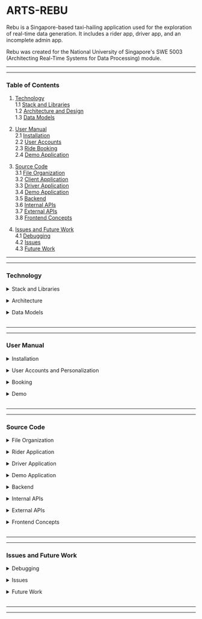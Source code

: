 <!-- Template: https://github.com/mvllow/next-pwa-template -->
<!-- Backend: https://www.youtube.com/watch?v=5PdEmeopJVQ -->

# ARTS-REBU

Rebu is a Singapore-based taxi-hailing application used for the exploration of real-time data generation. It includes a rider app, driver app, and an incomplete admin app.

Rebu was created for the National University of Singapore's SWE 5003 (Architecting Real-Time Systems for Data Processing) module.

---

---

### Table of Contents

1. [Technology](#technology)
   <br />1.1 [Stack and Libraries](#stack)
   <br />1.2 [Architecture and Design](#architecture)
   <br />1.3 [Data Models](#datamodel)

2. [User Manual](#usermanual)
   <br />2.1 [Installation](#installation)
   <br />2.2 [User Accounts](#accounts)
   <br />2.3 [Ride Booking](#booking)
   <br />2.4 [Demo Application](#demomanual)

3. [Source Code](#sourcecode)
   <br />3.1 [File Organization](#fileorganization)
   <br />3.2 [Client Application](#client)
   <br />3.3 [Driver Application](#driver)
   <br />3.4 [Demo Application](#demo)
   <br />3.5 [Backend](#backend)
   <br />3.6 [Internal APIs](#internalapis)
   <br />3.7 [External APIs](#externalapis)
   <br />3.8 [Frontend Concepts](#frontendconcepts)

4. [Issues and Future Work](#issues)
   <br />4.1 [Debugging](#debugging)
   <br />4.2 [Issues](#issues)
   <br />4.3 [Future Work](#futurework)

---

---

### Technology

<a id="stack"></a>

<details>
  <summary>Stack and Libraries</summary>

<br />**Tech Stack and Tools**

> Frontend: **NextJS** (13.4.1) [May 2023] <br />
> Backend: **Spring Boot** (3.0.6) [April 2023] <br />
> Real-Time Data: **Kafka** (3.0.7) [May 2023] <br />
> Batch Data: **MongoDB** <br />

<br />**Frontend Libraries**

Abstraction was generally avoided unless it was necessary or greatly reduced the amount of boilerplate code (for the sake of maintainability). Library selection is based off reputability according to number of installations (refer to the NPM Trends website) and TypeScript support

> Form Validation: `@hookform/resolvers`, `react-hook-form` <br />
> PDF Reports: `@progress/kendo-react-pdf` <br />
> Maps: `@react-gogle-maps/api`, `@googlemaps/markerclusterer` <br />
> Styling: `tailwindcss` <br />
> State Management: `recoil` <br />
> API Routing: `axios` <br />
> Websockets: `sockjs-client`, `stompjs` <br />
> PWA: `next-pwa`

<br />**Backend Libraries**

> Websockets: `spring-boot-starter-websocket`, `sockjs-client`, `stomp-websocket` <br />
> Real-Time Data: `spring-kafka` <br />
> Data Modelling: `lombok` <br />
> JSON Parsing: `gson`

<br />**External APIs**

The Fleet Management System (FMS) simulates taxi location by pulling taxi availability from the Singapore Government's open data API. This API returns a list of all available public taxis in the country and updates every 30 seconds

> Maps: **Google Maps API** (v3) <br />
> Fleet Management: **Taxi Availability API** (data.gov.sg)

  <br />

</details>

<a id="architecture"></a>

<details>
  <summary>Architecture</summary>

The architecture is event-based where each frontend application communicates with the backend through endpoints. The backend relays stream data back to the frontend via web sockets

</details>

<a id="datamodel"></a>

<details>
  <summary>Data Models</summary>

There are 5 MongoDB tables and 4 stream data models:

**MongoDB Models** (Batch Data)

These can be found in the backend through their respective folders

```js
Booking
  bookingID: integer
  messageSubmitedTime: long (ms since epoch)
  messageReceivedTime: long (ms since epoch)
  customerID: integer
  customerName: string
  phoneNumber: integer
  pickUpLocation: Location
  pickUpTime: long (ms since epoch)
  dropLocation: Location
  taxiType: 'regular' | 'plus'
  fareType: 'metered' | 'fixed'
  fare: string
  eta: integer (seconds) (unused)
  status: 'requested' | 'dispatched' | 'cancelled' | 'completed'
  driverID: integer
  sno: integer
  distance: float (meters)
  paymentMethod: string (cash or card number)
  dropTime: long (ms since epoch)
```

```js
Customer
  customerID: integer
  customerName: string
  memberCategory: string (unused)
  age: integer
  gender: string
  amountSpent: double (unused)
  address: string
  city: string (unused)
  countryCode: string (unused)
  contactTitle: string
  phoneNumber: integer
  email: string
  password: string
  phoneCountryCode: integer
  home: Location
  work: Location
  savedLocations: Location[]
  paymentMethods: []
    cardHolder: string
    cardNumber: long
    expiryDate: integer
    cvv: integer
    defaultPaymentMethod: boolean
```

```js
Location (subclass for Customer and Booking)
placeID: string (cachable key from Google Maps API) (unused)
lat: float
lng: float
postcode: string
address: string
placeName: string
```

```js
Driver;
driverID: integer;
driverName: string;
phoneNumber: integer;
rating: double;
```

```js
Review
  reviewID: integer (ID)
  customerID: integer
  driverID: integer
  messageReceivedTime: long (ms since epoch)
  rating: integer (1 to 5)
  reviewBody: string
  areasOfImprovement:
    cleanliness: boolean
    politeness: boolean
    punctuality: boolean
    bookingProcess: boolean
    waitTime: boolean
```

```js
Taxi;
sno: integer(ID);
taxiNumber: string;
taxiType: "plus" | "regular";
tmdtid: string;
taxiFeature: taxiMakeModel: string;
taxiPassengerCapacity: integer;
taxiColor: string;
registeredDrivers: [](unused);
driverID: integer;
driverName: string;
driverPhone: integer;
```

<i>\*sno = serial number; tmdtid may be a better key for auto-incrementing</i>

**Kafka Models** (Stream Data)

These are defined in the Kafka folder under `Kafka/models/`

```js
BookingEvent;
customerID: integer;
customerName: string;
phoneNumber: string;
taxiType: string;
fareType: string;
fare: double;
distance: double;
paymentMethod: string;
eta: double;
pickUpLocation: Location;
dropLocation: Location;
```

```js
DispatchEvent;
customerID: integer;
customerName: string;
customerPhoneNumber: integer;
status: string;
tmdtid: integer;
taxiNumber: string;
taxiPassengerCapacity: integer;
taxiMakeModel: string;
taxiColor: string;
driverID: integer;
driverName: string;
driverPhoneNumber: integer;
sno: integer;
rating: double;
```

```js
TaxiLocatorEvent;
tmdtid: integer;
driverID: integer;
taxiNumber: string;
availabilityStatus: boolean;
currentPosition: lat: float;
lng: float;
```

```js
ChatEvent
  recipientID: string ('d' + driverID or 'c' + customerID)
  type: string
  body: string
```

</details>

<br />

---

---

<a id="sourcecode"></a>

<a id="usermanual"></a>

### User Manual

<a id="installation"></a>

<details>
  <summary>Installation</summary>

This is a brief installation guide - refer to the detailed installation guide for help

**Pre-requisites**

- NPM, Node
- JDK
- VSCode
- Google Maps API Key
- Stub Data for Driver and Taxis

**Quick Guide**

1. Clone the project: `git clone https://github.com/suriarasai/ARTS-REBU.git`
2. Run `npm install` on the `customer-app`, `driver-app`, and `demo-app` (try running `npm run dev` on the `demo-app` to see if it renders)
3. Add `.env.local` into the root directory of each of the above apps and populate it with `NEXT_PUBLIC_GOOGLE_MAPS_API_KEY=[APIKEY]`
4. Configure the MongoDB connection by creating `.env` at `src/main/resources/.env` with the following:

```java
MONGO_DATABASE="rebu"
MONGO_USER=""
MONGO_PASSWORD=""
MONGO_CLUSTER="localhost:27017"
```

5. Install Kafka and configure the environment variables. Restart the PC if necessary
6. Start the Zookeeper server via PowerShell. Point the following command at where Kafka was installed

```java
zookeeper-server-start.bat D:\\kafka\\config\\zookeeper.properties
```

7. Start the Kafka server in a new PowerShell terminal (mind the path):

```java
kafka-server-start.bat D:\\kafka\\config\\server.properties
```

8. Install MongoDB Community Server with MongoDB Compass
9. Using MongoDB Compass, create a new database, `rebu`, and add 5 empty collections: `Booking`, `Customer`, `Driver`, `Review`, and `Taxi`
10. Import the stub data into the `Driver` and `Taxi` collections
11. Run the main Java method, `src/main/java/com/rebu/RebuApplication.java`, using the play button on the top right
12. Run `npm run dev` on the remaining apps (`customer-app` and `driver-app`) then open `localhost:3000` (and 3001, 3002)
13. Optional: Install the customer application as a PWA using the icon in the browser's search bar

</details>

<a id="accounts"></a>

<details>
  <summary>User Accounts and Personalization</summary>
  
  <br />

**Registration**: The landing screen on startup is sign-in or register screen. Enter a phone number and if it's not recognized, then the user will be routed through the registration process. Bypass the OTP screen by clicking the next button then fill in the account details

\*Note: Do not enter any real passwords as there's no encryption on the passwords - they're stored as-inputted

**Sign In**: Sign in can be completed via phone number or email/password. Upon successfully signing in, the user data is cached in `localstorage` so refreshing the page or closing and re-opening the application will not prompt the user to sign-in again

**Account Settings**: Account settings can be modified through the settings screen by clicking on the user profile at the top. Modify the desired fields and press the save button

**Payment Methods**: Payment methods can be accessed through the settings screen. From here, users can add a card, change the default card, and remove a card

**Saved Locations**: Users can also optionally add saved locations to make searching for locations quicker. It is possible to set a `Home` and `Work` location, as well as a general list of favourited locations. Add a location using the autocomplete search bar at the top of the screen and click on the suggested address to register the change

</details>

<a id="booking"></a>

<details>
  <summary>Booking</summary>
  
<br />

**Map Interface**: Upon landing on the map screen, the user will be able to see markers of saved locations (if applicable), nearby taxi stands, and the user's current location. The 2 buttons on the right side of the screen are used for toggling points of interest, or for panning to the user's location

**Inputting Origin and Destination Locations**: There are 3 options for location input:

1. Entering an address into the autocomplete search bar
2. Clicking on a saved location in the expanded search UI
3. Selecting the 'Choose Location on the Map' option in the expanded search UI

Once the destination address is inputted, a confirmation button will appear to start the booking process. Leaving the origin address blank will default it to the user's current location

**Taxi Selection**: There are 2 taxi types - `regular` and `plus`, which differ in fare and number of seats. Users can view the origin/destination locations, select their desired taxi type, and edit the payment method before confirming the trip.

**Matching**: Users will wait at this screen until a nearby driver approves the booking request. Users can cancel at any time using the red button on the top left of the screen

\*Note: Clicking on the magnifying glass icon will mock a driver and begin the trip

**Live Trip**: Once a taxi is dispatched, users will be given the taxi/driver information, estimated arrival time (ETA), and projected route the taxi driver will take. There will be 2 notifications when the driver is approaching the pickup location and after they arrive.

Once the taxi arrives at the user location, they will wait and confirm the pickup, then move toward the destination. At this stage, the user is given the option to submit a rating of the trip

\*Note: The chat/call buttons have no functionality

**Arrival**: On arrival, the user is given options to review the receipt and to rate the trip. The receipt may be accessed in the trip history screen, and can be downloaded as a PDF file.

\*Note: The print and share buttons do not have functionality for the receipt

</details>

<a id="demomanual"></a>

<details>
  <summary>Demo</summary>
  
  The demo application is an incomplete work that attempted to create a visual simulation engine that continuously generates stream data and renders it into a map interface. The implemented features are listed:

**(Route) Optimization**: This is a showcase of the Google Maps Routes API which returns a traffic-aware route between 2 locations. Users can drag and drop either of the origin/destination markers to re-compute the route. A traffic layer is also available to show country-wide traffic conditions. The top left panel displays the trip distance and time.

**(Fare) Calculation**: This is a quote engine that estimates the fare based on the time, origin, destination, and taxi type. It shows a fare breakdown upon computation

**(Matching) Visualizer**: This tool features a mocked user marker that can be dragged around the map. Upon releasing the marker at a desired location, the system will compute the nearest taxis and which ones are matched to the rider. The different marker colors indicate the taxi type and the large red circle represents the search radius. Clicking on any of the markers will open it with information on its coordinates, distance, and ETA

**(Trips) Generator**: This tool generates booking requests every second. Requested trips are randomly dispatched with a 50% chance, and dispatched trips are randomly completed (and removed) with a 20% chance, every second

**(Simulation) Interface**: This shows the location of all the taxis in Singapore through various tools such as sparse/dense clustering, heatmaps, and a traffic layer. There is also an incomplete geo-fencing tool that renders a reshapable square onto the map. This is intended to be used to filter the data streams based on the coordinates contained inside the shape. Hovering over any of the individual taxi markers will generate an infowindow on the taxi/driver information (this requires the server to be running)

</details>

<br />

---

---

### Source Code

<a id="fileorganization"></a>

<details>
  <summary>File Organization</summary>
  
**High-level overview**

```
| customer-app/ (Rider app frontend)
| data-models/ (Documentation on API I/O)
| demo-app/ (Demo app frontend w/WIP Simulator)
| driver-app/ (Driver app frontend)
| src/ (Backend)
```

**General Frontend Setup**

```
| api/ (API configuration)
| components/ (Components that render onto the pages)
| pages/ (Pages to be routed to)
| styles/
| - globals.css (Global styling)
| - maps.json (Styling for Google Maps interface)
| constants.tsx (Constant values)
| server.tsx (API router)
| state.tsx (Global state accessors via Recoil)
| types.tsx (Custom types for TypeScript)
```

**Backend Setup**

The backend code is primarily data classes for storing data in MongoDB. The `resources/` folder also contains configuration for the MongoDB and Kafka connections

```
src/main/java/com/rebu
| Booking/
| config/ (Web socket configuration)
| Customer/
| Driver/
| Kafka/
| - Models/ (Stream data models)
| Review/
| Taxi/
| RebuApplication.java
```

Each data class follows the MVC (Model, View, Controller) structure. For example, the `Customer` folder:

```
Customer
| Customer.java (Main data class)
| CustomerController.java (API routing)
| CustomerRepository.java (Custom queries)
| CustomerService.java (Data processing)
| HelperClasses.java (Custom data objects that comprise Customer.java)
```

</details>

<a id="client"></a>

<details>
  <summary>Rider Application</summary>

- 3.3.1 User Registration
- 3.3.2 Login
- 3.3.3 Display Profile
- 3.3.4 Book Taxi
- 3.3.5 Make a Payment
- 3.3.6 Route Choices
- 3.3.7 View Trip History
- 3.3.8 Places of Interest
- 3.3.9 Print Receipts
- 3.3.10 Driver Review
- 3.3.11 Notifications Feature
- 3.4.1 <del>In-app Chat and Calling</del>
- 3.4.2 <del>Emergency SOS</del>
- 3.4.3 <del>Share Ride</del>
- 3.4.4 <del>Interactive Map</del>
- 3.4.5 <del>Track Driver</del>
- 3.4.6 <del>View Proposed Fare Table</del>

</details>

<a id="driver"></a>

<details>
  <summary>Driver Application</summary>
  
</details>

<a id="demo"></a>

<details>
  <summary>Demo Application</summary>

The purpose of the demo application is to serve as a playground to demonstrate backend processes and attempt to simulate driver-customer interactions. It runs independently and does not require the backend to be operating

<br />**(Fare) Fare Calculator**

This tool computes the fixed fare between 2 locations. The inputs are:

- Taxi Type (regular/plus)
- Pickup Time (regular/peak/night)
- Origin Location Postcode
- Destination Location Postcode
- Distance (auto-calculated)

The fare calculation, `components/fareCalculator/computeFare.tsx`, is based on [LTA's](https://www.lta.gov.sg/content/ltagov/en/getting_around/taxis_private_hire_cars/taxi_fares_payment_methods.html) and considers the following:

|                          | Base           | Plus Type       | Peak Period       | Night Time        |
| ------------------------ | -------------- | --------------- | ----------------- | ----------------- |
| Base Fare                | $2             | +$1             | +$2               |
| Minimum Fare             | $5             | +$2             |
| Distance-based Unit Fare | $0.25 per 400m | +$0.09 per 400m |
| Peak Periods             |                |                 | +25% metered fare | +50% metered fare |
| Location Surcharge\*     | $3 to $7       |
| Temporary Surcharge      | $0.02 per km   |
| Booking Fee              | $2.3           | +$1.2           | +$2.3             | +$2               |
| Cancellation Fee         | $2             | +$2             | +$4               | +$1               |

<i>\*Location surcharge is based on both origin and destination postcodes. Rates are stored in the `locationSurchageMap` variable, in the same file as the calculator</i>

<br />**(Routes) Route Optimization**

Google Maps offers an [advanced route API](https://developers.google.com/maps/documentation/routes/overview) that returns a traffic-aware route (ie. list of coordinates), trip distance, and trip duration.

How to Use: Drag and drop either of the origin/destination markers around the map

<br />**(Matching) Matching and Taxi ETA**

<br />**(Simulation) Visualization Tools**

<br />**(Trips) Data Generator**

</details>

<a id="backend"></a>

<details>
  <summary>Backend</summary>

- 3.5.1 Taxi Booking System (TBS)
- 3.5.2 Fleet Management System (FMS)
- 3.5.3 <del>Geographical Positioning System (GPS)</del>
- 3.5.4 <del>Customer Relationship Management System (CRM)</del>
- 3.5.5 <del>Messaging Gateway</del>
- 3.5.6 <del>Financial System (FS)</del>
- 3.5.7 <del>Payment Gateway</del>

</details>

<a id="internalapis"></a>

<details>
<summary>Internal APIs</summary>

Test

</details>

<a id="externalapis"></a>

<details>
<summary>External APIs</summary>

Test

</details>

<a id="frontendconcepts"></a>

<details>
  <summary>Frontend Concepts</summary>
  
  * Form Validation and Exception Handling
  * State Management
  * Internationalization
  * Progressive Web Application (PWA)
  * Reports (PDF)
  * API Routers

</details>

<br />

---

---

<a id="issues"></a>

### Issues and Future Work

<a id="debugging"></a>

<details>
  <summary>Debugging</summary>
  Remember to check the terminal or do inspect element on the webpage!

  <br />
  
  **First Aid**: 
  
  * Refresh the page using `Ctrl+R`. This clears all the state variables, including global ones, but does not clear cached values in `localstorage`
  * Close and re-open the app
  * Kill the terminals and restart them (backend, frontend, Kafka)
  
  **Frontend**:
  
  * Markers/components are not rendering: Refresh the page and inspect element for errors. This may happen because actions were performed that caused a re-render before the map finished loading 
  * `Google is not defined`: This happens when trying to access the google namespace (ex. google.maps.Map) before the JS loader has finished loading google. It's the same as trying to access an object before declaring it so this process must be somehow delayed. For example, declaring it as null and assigning its value in a callback function after the map is loaded
  * `Socket connection has not been closed`: This happens mostly in development when a page is refreshed while the socket is active. Ensure there's a listener in the socket's useEffect connection for cleanup (ie. disconnection) and refresh the screen
  * Google Maps API not loading: The API key may expire or not have the user's IP/domain whitelisted. Confirm with the administrator that the API key is up to date and configured properly
  * Google Maps API crashing: If a directions/routes/geocoding/autocomplete API request fails, it may be because either of the inputted locations are invalid. Check the detailed response object via inspect element and choose a new location input to see if this resolves the issue

  **Backend**: Since the majority of the logic is contaied in the frontend, the backend tends to crash infrequently. Most of the time, it's because data being sent to the backend is in an incorrect format and in this case, it will be helpful to use Postman to test the endpoints
  
</details>

<a id="issues"></a>

<details>
  <summary>Issues</summary>

  <br />

  **Isolating Logic to Backend**: A major issue is that Rebu's logic is primarily stored on the frontend (ie. presentation layer). For example, the fare calculation and external API calls to Google Maps. In production, this is a security risk as frontend code is not as secure as the backend code

  **Error Handling**: Rebu's event-based architecture is heavily reliant on API calls, which implies a demand for error handling. For example, using NextJS's [Error Boundary](https://react.dev/reference/react/Component#catching-rendering-errors-with-an-error-boundary) custom hook or even simple `try... catch...` statements.

  **TypeScript: Type-hinting**: Using `any` types is generally a bad practice as it defeats the purpose of type hinting. However, it may also be difficult to identify a variable's type, especially if it comes from an external library. For example, a Google Map interface has the `google.maps.Map` type while a React useState setter uses `React.Dispatch<React.SetStateAction<[Type]>>`. Therefore, it is important to ensure the frontend libraries are TypeScript-compatible (which is normally indicated by a `@types/[library]` package in the `package.json` file)
  
</details>

<a id="futurework"></a>

<details>
  <summary>Future Work</summary>

  <br />

  **Unit/Integration Testing**: Tying in with the need for error handling, unit testing is an important part of development for catching errors in development. This is especially applicable for Rebu which has scaled in size and become convoluted with 3 frontend applications. For example, changing a single key name in the backend (ex. tmdtid) can lead to crashes in another application or component rather than the intended target. 

  **TypeScript: OOP**: TypeScript provides tools for object-orientated programming. Rebu uses this in the demo app to represent booking objects, but this concept can be extended to all custom objects like booking, dispatch, chat, and taxi locator events to reduce redundant code

  **Simulation**: The current simulation is incomplete as the event generator and map interface are still separate. More work must also be done on the event generator as drivers are randomly matched to customers. Instead, only nearby drivers should be considered for matching

  **Analytics**: The demo application provides an interface for creating dashboards of the stream data. One tool of interest is the `Simulation` UI's `Geofencing` tool which generates a draggable and adjustable rectangle on the map. [This example](https://developers.google.com/maps/documentation/javascript/examples/poly-containsLocation) shows how shapes can be used for geofencing via the `containsLocation([latLng])` method, to detect whether a coordinate is contained within the geofenced region. This can be used to filter the data stream and gather analytics in a specific area

  **Driver App - Reading Streams from Beginning**: Currently driver application only reads messages when they are waiting on the trip UI. If they leave the screen, they will lose access to the pending booking requests. Instead, the WebSocket should be open for as long as the driver's status is 'available' - or rather, as soon as they log in, so that the driver can see all available booking requests

  **KafkaJS**: Kafka has several npm libraries that can integrate with Kafka to produce/consume events. [KafkaJS](https://www.npmjs.com/package/kafkajs#getting-started) is one of the more popular examples. Incorporating this library would require using a NodeJS backend but eliminates the need for a WebSocket between NextJS and the existing Spring Boot backend

  **kSQL**: Kafka has a real-time database known as [kSQL](https://www.confluent.io/blog/ksql-streaming-sql-for-apache-kafka/) which is very helpful for filtering stream data. This is particularly useful for private communication between a matched driver and their client, and for removing booking stream events once a driver accepts (to prevent double bookings)

  **MongoDB Connector**: Kafka has a [connector](https://www.mongodb.com/docs/kafka-connector/current/) to MongoDB where stream data can be written to MongoDB. This may be useful for analytics or a better visualization of the data streams 

  **Buffer Screens**: Certain screens take longer to load, in particular, the map interface. Rebu does use loading screens in many of such pages, but buffer screens can also be implemented for components. For example, the taxi selection component also takes a long time to load so a loading element can be applied to this specific component. NextJS provides a [Suspense](https://nextjs.org/docs/app/building-your-application/routing/loading-ui-and-streaming) component for this purpose

  **Chat Stream**: Chat channels between customers and drivers are another application of real-time data. The frontend has icons in the live trip UI as well as an existing chat stream to facilitate this feature. However, the current chat stream is used for sending trip details such as driver arrival and customer trip cancellation so it may need to be remodelled


  
</details>

<br />

---

---
